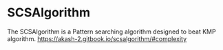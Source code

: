 # SCSAlgorithm
The SCSAlgorithm is a Pattern searching algorithm designed to beat KMP algorithm.
https://akash-2.gitbook.io/scsalgorithm/#complexity
